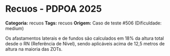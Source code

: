 # Recuos - PDPOA 2025

**Categoria:** recuos
**Tags:** recuos
**Origem:** Caso de teste #506 (Dificuldade: medium)

Os afastamentos laterais e de fundos são calculados em 18% da altura total desde o RN (Referência de Nível), sendo aplicáveis acima de 12,5 metros de altura na maioria das ZOTs.